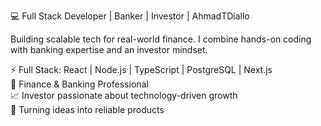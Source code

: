 💻 Full Stack Developer | Banker | Investor | AhmadTDiallo

Building scalable tech for real-world finance. I combine hands-on coding with banking expertise and an investor mindset.

⚡️ Full Stack: React | Node.js | TypeScript | PostgreSQL | Next.js  
🏦 Finance & Banking Professional  
📈 Investor passionate about technology-driven growth  
🚀 Turning ideas into reliable products

<!---
AhmadTDiallo/AhmadTDiallo is a ✨ special ✨ repository because its `README.md` (this file) appears on your GitHub profile.
You can click the Preview link to take a look at your changes.
--->
